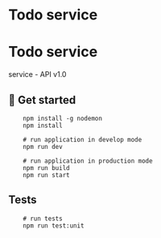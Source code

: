 # Todo service

# Todo service
 service - API v1.0

## 🚀 Get started

```console
    npm install -g nodemon
    npm install

    # run application in develop mode
    npm run dev 

    # run application in production mode
    npm run build
    npm run start
```

## Tests

```console
    # run tests
    npm run test:unit
```
